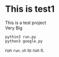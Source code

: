 # This is test1
This is a test project <br>
Very Big

```
pythin3 run.py
python3 google.py
```

run ``` run.sh ``` to run  it.
